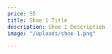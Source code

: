 ```yaml
---
price: 55
title: Shoe 1 Title
description: Shoe 1 Description
image: "/uploads/shoe-1.png"

---
```

